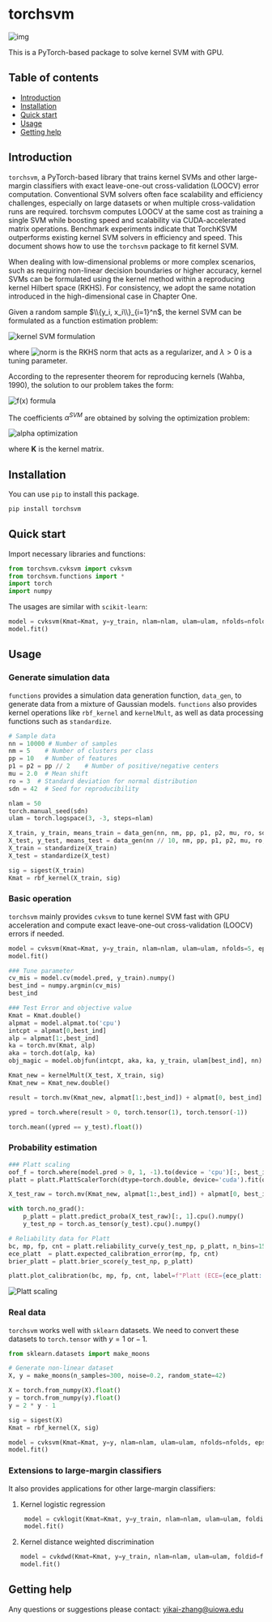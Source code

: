 # torchsvm
![img](https://release-badges-generator.vercel.app/api/releases.svg?user=YikaiZhang95&repo=torchsvm&gradient=0000ff,8bd1fa)

This is a PyTorch-based package to solve kernel SVM with GPU.

## Table of contents

* [Introduction](#introduction)
* [Installation](#installation)
* [Quick start](#quick-start)
* [Usage](#usage)
* [Getting help](#getting-help)

## Introduction

`torchsvm`, a PyTorch-based library that trains kernel SVMs and other large-margin classifiers with exact leave-one-out cross-validation (LOOCV) error computation. Conventional SVM solvers often face scalability and efficiency challenges, especially on large datasets or when multiple cross-validation runs are required. torchsvm computes LOOCV at the same cost as training a single SVM while boosting speed and scalability via CUDA-accelerated matrix operations. Benchmark experiments indicate that TorchKSVM outperforms existing kernel SVM solvers in efficiency and speed. This document shows how to use the `torchsvm` package to fit kernel SVM.

When dealing with low-dimensional problems or more complex scenarios, such as requiring non-linear decision boundaries or higher accuracy, kernel SVMs can be formulated using the kernel method within a reproducing kernel Hilbert space (RKHS). For consistency, we adopt the same notation introduced in the high-dimensional case in Chapter One.

Given a random sample $\\{y_i, x_i\\}_{i=1}^n$, the kernel SVM can be formulated as a function estimation problem:

![kernel SVM formulation](https://latex.codecogs.com/svg.image?\dpi{130}&space;\min_{f&space;\in&space;\mathcal{H}_K}&space;\left[&space;\frac{1}{n}&space;\sum_{i=1}^n&space;\left(&space;1&space;-&space;y_i&space;f(\mathbf{x}_i)&space;\right)_{+}&space;&plus;&space;\lambda&space;\|f\|_{\mathcal{H}_K}^2&space;\right])

where ![norm](https://latex.codecogs.com/svg.image?\dpi{120}&space;\left\|f\right\|^2_{\mathcal{H}_K}) is the RKHS norm that acts as a regularizer, and $\lambda > 0$ is a tuning parameter.

According to the representer theorem for reproducing kernels (Wahba, 1990), the solution to our problem takes the form:

![f(x) formula](https://latex.codecogs.com/svg.image?\dpi{130}&space;f(\mathbf{x})&space;=&space;\sum_{i=1}^n&space;\alpha_i^{\mathrm{SVM}}&space;K\left(\mathbf{x}_i,&space;\mathbf{x}\right))

The coefficients $\alpha^{SVM}$ are obtained by solving the optimization problem:

![alpha optimization](https://latex.codecogs.com/svg.image?\dpi{130}&space;\boldsymbol{\alpha}^{\mathrm{SVM}}&space;=&space;\arg\min_{\boldsymbol{\alpha}&space;\in&space;\mathbb{R}^n}&space;\left[&space;\frac{1}{n}&space;\sum_{i=1}^n&space;\left(1&space;-&space;y_i&space;\mathbf{K}_i^{\top}&space;\boldsymbol{\alpha}&space;\right)_{+}&space;&plus;&space;\lambda&space;\boldsymbol{\alpha}^\top&space;\mathbf{K}&space;\boldsymbol{\alpha}&space;\right])

where $\mathbf{K}$ is the kernel matrix.


## Installation

You can use `pip` to install this package.

```sh
pip install torchsvm
```


## Quick start
Import necessary libraries and functions:

```python
from torchsvm.cvksvm import cvksvm
from torchsvm.functions import *
import torch
import numpy
```

The usages are similar with `scikit-learn`:

```python
model = cvksvm(Kmat=Kmat, y=y_train, nlam=nlam, ulam=ulam, nfolds=nfolds, eps=1e-5, maxit=1000, gamma=1e-8, is_exact=0, device='cuda')
model.fit()
```

## Usage

### Generate simulation data
`functions` provides a simulation data generation function, `data_gen`, to generate data from a mixture of Gaussian models. `functions` also provides kernel operations like `rbf_kernel` and `kernelMult`, as well as data processing functions such as `standardize`.

```python
# Sample data
nn = 10000 # Number of samples
nm = 5    # Number of clusters per class
pp = 10   # Number of features
p1 = p2 = pp // 2    # Number of positive/negative centers
mu = 2.0  # Mean shift
ro = 3  # Standard deviation for normal distribution
sdn = 42  # Seed for reproducibility

nlam = 50
torch.manual_seed(sdn)
ulam = torch.logspace(3, -3, steps=nlam)

X_train, y_train, means_train = data_gen(nn, nm, pp, p1, p2, mu, ro, sdn)
X_test, y_test, means_test = data_gen(nn // 10, nm, pp, p1, p2, mu, ro, sdn)
X_train = standardize(X_train)
X_test = standardize(X_test)

sig = sigest(X_train)
Kmat = rbf_kernel(X_train, sig)
```

### Basic operation

`torchsvm` mainly provides `cvksvm` to tune kernel SVM fast with GPU acceleration and compute exact leave-one-out cross-validation (LOOCV) errors if needed.

```python
model = cvksvm(Kmat=Kmat, y=y_train, nlam=nlam, ulam=ulam, nfolds=5, eps=1e-5, maxit=1000, gamma=1e-8, is_exact=0, device='cuda')
model.fit()
```

```python
### Tune parameter
cv_mis = model.cv(model.pred, y_train).numpy()
best_ind = numpy.argmin(cv_mis)
best_ind

### Test Error and objective value
Kmat = Kmat.double()
alpmat = model.alpmat.to('cpu')
intcpt = alpmat[0,best_ind]
alp = alpmat[1:,best_ind]
ka = torch.mv(Kmat, alp)
aka = torch.dot(alp, ka)
obj_magic = model.objfun(intcpt, aka, ka, y_train, ulam[best_ind], nn)

Kmat_new = kernelMult(X_test, X_train, sig)
Kmat_new = Kmat_new.double()

result = torch.mv(Kmat_new, alpmat[1:,best_ind]) + alpmat[0, best_ind]

ypred = torch.where(result > 0, torch.tensor(1), torch.tensor(-1))

torch.mean((ypred == y_test).float())
```

### Probability estimation
```python
### Platt scaling
oof_f = torch.where(model.pred > 0, 1, -1).to(device = 'cpu')[:, best_ind]
platt = platt.PlattScalerTorch(dtype=torch.double, device='cuda').fit(oof_f, y_train)

X_test_raw = torch.mv(Kmat_new, alpmat[1:,best_ind]) + alpmat[0, best_ind]

with torch.no_grad():
    p_platt = platt.predict_proba(X_test_raw)[:, 1].cpu().numpy()
    y_test_np = torch.as_tensor(y_test).cpu().numpy()

# Reliability data for Platt
bc, mp, fp, cnt = platt.reliability_curve(y_test_np, p_platt, n_bins=15)
ece_platt  = platt.expected_calibration_error(mp, fp, cnt)
brier_platt = platt.brier_score(y_test_np, p_platt)

platt.plot_calibration(bc, mp, fp, cnt, label=f"Platt (ECE={ece_platt:.3f}, Brier={brier_platt:.3f})")
```
![Platt scaling](https://github.com/YikaiZhang95/torchsvm/assets/image.png)

### Real data

`torchsvm` works well with `sklearn` datasets. We need to convert these datasets to `torch.tensor` with $y=1 \text{ or} -1$.

```python 
from sklearn.datasets import make_moons

# Generate non-linear dataset
X, y = make_moons(n_samples=300, noise=0.2, random_state=42)

X = torch.from_numpy(X).float()
y = torch.from_numpy(y).float()
y = 2 * y - 1

sig = sigest(X)
Kmat = rbf_kernel(X, sig)

model = cvksvm(Kmat=Kmat, y=y, nlam=nlam, ulam=ulam, nfolds=nfolds, eps=1e-5, maxit=1000, gamma=1e-8, is_exact=0, device='cuda')
model.fit()
```


### Extensions to large-margin classifiers 
It also provides applications for other large-margin classifiers:

1. Kernel logistic regression
   ```python
    model = cvklogit(Kmat=Kmat, y=y_train, nlam=nlam, ulam=ulam, foldid=foldid, nfolds=nfolds, eps=1e-5, maxit=1000, gamma=1e-8, is_exact=0, device='cuda')
    model.fit()
    ```
2. Kernel distance weighted discrimination
    ```python
    model = cvkdwd(Kmat=Kmat, y=y_train, nlam=nlam, ulam=ulam, foldid=foldid, nfolds=nfolds, eps=1e-5, maxit=1000, gamma=1e-8, is_exact=0, device='cuda')
    model.fit()
    ```


## Getting help

Any questions or suggestions please contact: <yikai-zhang@uiowa.edu>


